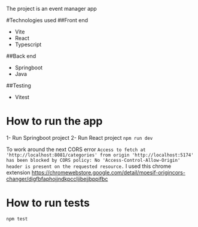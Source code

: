 The project is an event manager app

#Technologies used
##Front end

- Vite
- React
- Typescript

##Back end

- Springboot
- Java

##Testing

- Vitest

# How to run the app

1- Run Springboot project
2- Run React project
`npm run dev`

To work around the next CORS error
`Access to fetch at 'http://localhost:8081/categories' from origin 'http://localhost:5174' has been blocked by CORS policy: No 'Access-Control-Allow-Origin' header is present on the requested resource.`
I used this chrome extension
https://chromewebstore.google.com/detail/moesif-origincors-changer/digfbfaphojjndkpccljibejjbppifbc

# How to run tests

`npm test`
